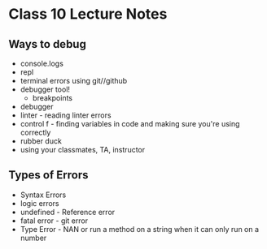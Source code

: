 # Class 10 Lecture Notes

## Ways to debug

- console.logs
- repl
- terminal errors using git//github
- debugger tool!
  - breakpoints
- debugger
- linter - reading linter errors
- control f - finding variables in code and making sure you're using correctly
- rubber duck
- using your classmates, TA, instructor

## Types of Errors

- Syntax Errors
- logic errors
- undefined - Reference error
- fatal error - git error
- Type Error - NAN or run a method on a string when it can only run on a number
